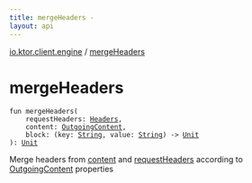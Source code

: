 ```yaml
---
title: mergeHeaders - 
layout: api
---
```


<div class='api-docs-breadcrumbs'><a href="index.html">io.ktor.client.engine</a> / <a href="./merge-headers.html">mergeHeaders</a></div>

# mergeHeaders

<div class="signature"><code><span class="keyword">fun </span><span class="identifier">mergeHeaders</span><span class="symbol">(</span><br/>&nbsp;&nbsp;&nbsp;&nbsp;<span class="parameterName" id="io.ktor.client.engine$mergeHeaders(io.ktor.http.Headers, io.ktor.http.content.OutgoingContent, kotlin.Function2((kotlin.String, , kotlin.Unit)))/requestHeaders">requestHeaders</span><span class="symbol">:</span>&nbsp;<a href="../io.ktor.http/-headers/index.html"><span class="identifier">Headers</span></a><span class="symbol">, </span><br/>&nbsp;&nbsp;&nbsp;&nbsp;<span class="parameterName" id="io.ktor.client.engine$mergeHeaders(io.ktor.http.Headers, io.ktor.http.content.OutgoingContent, kotlin.Function2((kotlin.String, , kotlin.Unit)))/content">content</span><span class="symbol">:</span>&nbsp;<a href="../io.ktor.http.content/-outgoing-content/index.html"><span class="identifier">OutgoingContent</span></a><span class="symbol">, </span><br/>&nbsp;&nbsp;&nbsp;&nbsp;<span class="parameterName" id="io.ktor.client.engine$mergeHeaders(io.ktor.http.Headers, io.ktor.http.content.OutgoingContent, kotlin.Function2((kotlin.String, , kotlin.Unit)))/block">block</span><span class="symbol">:</span>&nbsp;<span class="symbol">(</span><span class="parameterName">key</span><span class="symbol">:</span>&nbsp;<a href="https://kotlinlang.org/api/latest/jvm/stdlib/kotlin/-string/index.html"><span class="identifier">String</span></a><span class="symbol">,</span>&nbsp;<span class="parameterName">value</span><span class="symbol">:</span>&nbsp;<a href="https://kotlinlang.org/api/latest/jvm/stdlib/kotlin/-string/index.html"><span class="identifier">String</span></a><span class="symbol">)</span>&nbsp;<span class="symbol">-&gt;</span>&nbsp;<a href="https://kotlinlang.org/api/latest/jvm/stdlib/kotlin/-unit/index.html"><span class="identifier">Unit</span></a><br/><span class="symbol">)</span><span class="symbol">: </span><a href="https://kotlinlang.org/api/latest/jvm/stdlib/kotlin/-unit/index.html"><span class="identifier">Unit</span></a></code></div>

Merge headers from <a href="merge-headers.html#io.ktor.client.engine$mergeHeaders(io.ktor.http.Headers, io.ktor.http.content.OutgoingContent, kotlin.Function2((kotlin.String, , kotlin.Unit)))/content">content</a> and <a href="merge-headers.html#io.ktor.client.engine$mergeHeaders(io.ktor.http.Headers, io.ktor.http.content.OutgoingContent, kotlin.Function2((kotlin.String, , kotlin.Unit)))/requestHeaders">requestHeaders</a> according to <a href="../io.ktor.http.content/-outgoing-content/index.html">OutgoingContent</a> properties

